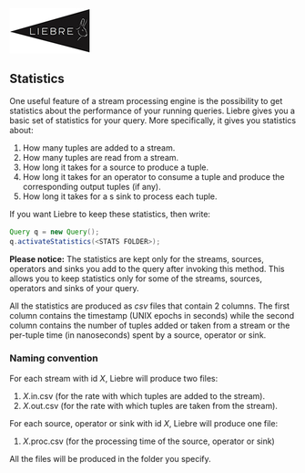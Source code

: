 
[![](images/liebre_small.jpg)](../index.md)

## Statistics

One useful feature of a stream processing engine is the possibility to get statistics about the performance of your running queries. Liebre gives you a basic set of statistics for your query. More specifically, it gives you statistics about:

1. How many tuples are added to a stream.
2. How many tuples are read from a stream.
3. How long it takes for a source to produce a tuple. 
4. How long it takes for an operator to consume a tuple and produce the corresponding output tuples (if any).
5. How long it takes for a s sink to process each tuple.

If you want Liebre to keep these statistics, then write:

```java
Query q = new Query();
q.activateStatistics(<STATS FOLDER>);
```

**Please notice:** The statistics are kept only for the streams, sources, operators and sinks you add to the query after invoking this method. This allows you to keep statistics only for some of the streams, sources, operators and sinks of your query.

All the statistics are produced as _csv_ files that contain 2 columns. The first column contains the timestamp (UNIX epochs in seconds) while the second column contains the number of tuples added or taken from a stream or the per-tuple time (in nanoseconds) spent by a source, operator or sink.

### Naming convention

For each stream with id _X_, Liebre will produce two files:

1. _X_.in.csv (for the rate with which tuples are added to the stream).
2. _X_.out.csv (for the rate with which tuples are taken from the stream).

For each source, operator or sink with id _X_, Liebre will produce one file:

1. _X_.proc.csv (for the processing time of the source, operator or sink)

All the files will be produced in the folder you specify.
